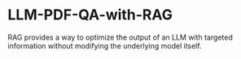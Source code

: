 # LLM-PDF-QA-with-RAG
RAG provides a way to optimize the output of an LLM with targeted information without modifying the underlying model itself.
